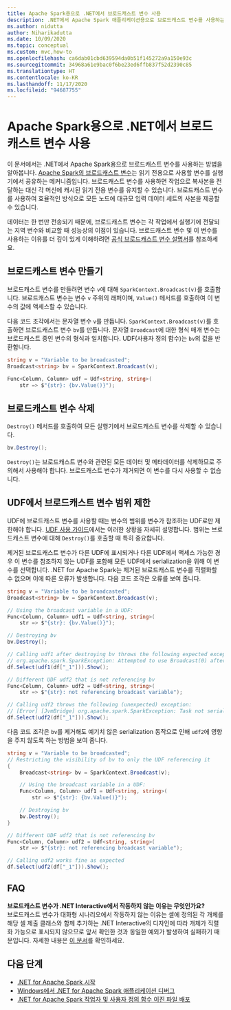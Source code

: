 ```yaml
---
title: Apache Spark용으로 .NET에서 브로드캐스트 변수 사용
description: .NET에서 Apache Spark 애플리케이션용으로 브로드캐스트 변수를 사용하는 방법을 알아봅니다.
ms.author: nidutta
author: Niharikadutta
ms.date: 10/09/2020
ms.topic: conceptual
ms.custom: mvc,how-to
ms.openlocfilehash: ca6dab01cbd639594da0b51f145272a9a150e93c
ms.sourcegitcommit: 34968a61e9bac0f6be23ed6ffb837f52d2390c85
ms.translationtype: HT
ms.contentlocale: ko-KR
ms.lasthandoff: 11/17/2020
ms.locfileid: "94687755"
---
```

# <a name="use-broadcast-variables-in-net-for-apache-spark"></a>Apache Spark용으로 .NET에서 브로드캐스트 변수 사용

이 문서에서는 .NET에서 Apache Spark용으로 브로드캐스트 변수를 사용하는 방법을 알아봅니다. [Apache Spark의 브로드캐스트 변수](https://spark.apache.org/docs/2.2.0/rdd-programming-guide.html#broadcast-variables)는 읽기 전용으로 사용할 변수를 실행기에서 공유하는 메커니즘입니다. 브로드캐스트 변수를 사용하면 작업으로 복사본을 전달하는 대신 각 머신에 캐시된 읽기 전용 변수를 유지할 수 있습니다. 브로드캐스트 변수를 사용하여 효율적인 방식으로 모든 노드에 대규모 입력 데이터 세트의 사본을 제공할 수 있습니다.

데이터는 한 번만 전송되기 때문에, 브로드캐스트 변수는 각 작업에서 실행기에 전달되는 지역 변수와 비교할 때 성능상의 이점이 있습니다. 브로드캐스트 변수 및 이 변수를 사용하는 이유를 더 깊이 있게 이해하려면 [공식 브로드캐스트 변수 설명서](https://spark.apache.org/docs/2.2.0/rdd-programming-guide.html#broadcast-variables)를 참조하세요.

## <a name="create-broadcast-variables"></a>브로드캐스트 변수 만들기

브로드캐스트 변수를 만들려면 변수 `v`에 대해 `SparkContext.Broadcast(v)`를 호출합니다. 브로드캐스트 변수는 변수 `v` 주위의 래퍼이며, `Value()` 메서드를 호출하여 이 변수의 값에 액세스할 수 있습니다.

다음 코드 조각에서는 문자열 변수 `v`를 만듭니다. `SparkContext.Broadcast(v)`를 호출하면 브로드캐스트 변수 `bv`를 만듭니다. 문자열 `Broadcast`에 대한 형식 매개 변수는 브로드캐스트 중인 변수의 형식과 일치합니다. UDF(사용자 정의 함수)는 `bv`의 값을 반환합니다.

```csharp
string v = "Variable to be broadcasted";
Broadcast<string> bv = SparkContext.Broadcast(v);

Func<Column, Column> udf = Udf<string, string>(
    str => $"{str}: {bv.Value()}");
```

## <a name="delete-broadcast-variables"></a>브로드캐스트 변수 삭제

`Destroy()` 메서드를 호출하여 모든 실행기에서 브로드캐스트 변수를 삭제할 수 있습니다.

```csharp
bv.Destroy();
```

`Destroy()`는 브로드캐스트 변수와 관련된 모든 데이터 및 메타데이터를 삭제하므로 주의해서 사용해야 합니다. 브로드캐스트 변수가 제거되면 이 변수를 다시 사용할 수 없습니다.

## <a name="limit-broadcast-variable-scope-in-udfs"></a>UDF에서 브로드캐스트 변수 범위 제한

UDF에 브로드캐스트 변수를 사용할 때는 변수의 범위를 변수가 참조하는 UDF로만 제한해야 합니다. [UDF 사용 가이드](udf-guide.md)에서는 이러한 상황을 자세히 설명합니다. 범위는 브로드캐스트 변수에 대해 `Destroy()`를 호출할 때 특히 중요합니다.

제거된 브로드캐스트 변수가 다른 UDF에 표시되거나 다른 UDF에서 액세스 가능한 경우 이 변수를 참조하지 않는 UDF를 포함해 모든 UDF에서 serialization을 위해 이 변수를 선택합니다. .NET for Apache Spark는 제거된 브로드캐스트 변수를 직렬화할 수 없으며 이에 따른 오류가 발생합니다. 다음 코드 조각은 오류를 보여 줍니다.

```csharp
string v = "Variable to be broadcasted";
Broadcast<string> bv = SparkContext.Broadcast(v);

// Using the broadcast variable in a UDF:
Func<Column, Column> udf1 = Udf<string, string>(
    str => $"{str}: {bv.Value()}");

// Destroying bv
bv.Destroy();

// Calling udf1 after destroying bv throws the following expected exception:
// org.apache.spark.SparkException: Attempted to use Broadcast(0) after it was destroyed
df.Select(udf1(df["_1"])).Show();

// Different UDF udf2 that is not referencing bv
Func<Column, Column> udf2 = Udf<string, string>(
    str => $"{str}: not referencing broadcast variable");

// Calling udf2 throws the following (unexpected) exception:
// [Error] [JvmBridge] org.apache.spark.SparkException: Task not serializable
df.Select(udf2(df["_1"])).Show();
```

다음 코드 조각은 `bv`를 제거해도 예기치 않은 serialization 동작으로 인해 `udf2`에 영향을 주지 않도록 하는 방법을 보여 줍니다.

```csharp
string v = "Variable to be broadcasted";
// Restricting the visibility of bv to only the UDF referencing it
{
    Broadcast<string> bv = SparkContext.Broadcast(v);

    // Using the broadcast variable in a UDF:
    Func<Column, Column> udf1 = Udf<string, string>(
        str => $"{str}: {bv.Value()}");

    // Destroying bv
    bv.Destroy();
}

// Different UDF udf2 that is not referencing bv
Func<Column, Column> udf2 = Udf<string, string>(
    str => $"{str}: not referencing broadcast variable");

// Calling udf2 works fine as expected
df.Select(udf2(df["_1"])).Show();
```

## <a name="faqs"></a>FAQ

**브로드캐스트 변수가 .NET Interactive에서 작동하지 않는 이유는 무엇인가요?**  
브로드캐스트 변수가 대화형 시나리오에서 작동하지 않는 이유는 셀에 정의된 각 개체를 해당 셀 제출 클래스와 함께 추가하는 .NET Interactive의 디자인에 따라 개체가 직렬화 가능으로 표시되지 않으므로 앞서 확인한 것과 동일한 예외가 발생하여 실패하기 때문입니다. 자세한 내용은 [이 문서](dotnet-interactive-udf-issue.md)를 확인하세요.

## <a name="next-steps"></a>다음 단계

* [.NET for Apache Spark 시작](../tutorials/get-started.md)
* [Windows에서 .NET for Apache Spark 애플리케이션 디버그](debug.md)
* [.NET for Apache Spark 작업자 및 사용자 정의 함수 이진 파일 배포](deploy-worker-udf-binaries.md)
